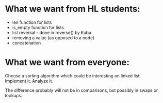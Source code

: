 # What we want from HL students:

* len function for lists
* is_empty function for lists
* list reversal - done in reverse() by Kuba
* removing a value (as opposed to a node)
* concatenation

# What we want from everyone:

Choose a sorting algorithm which could be interesting on linked list. Implement it. Analyze it.

The difference probably will not be in comparisons, but possibly in swaps or lookups.